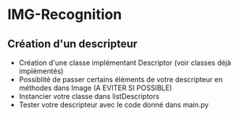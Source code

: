 # IMG-Recognition

## Création d'un descripteur
- Création d'une classe implémentant Descriptor (voir classes déjà implémentés)
- Possiblité de passer certains éléments de votre descripteur en méthodes dans Image (A EVITER SI POSSIBLE)
- Instancier votre classe dans listDescriptors
- Tester votre descripteur avec le code donné dans main.py
